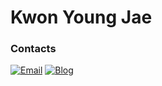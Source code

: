 # Kwon Young Jae
 
### Contacts
[![Email](https://img.shields.io/badge/Email-NESOY-00059f.svg)](mailto:kyoje11@naver.com)
[![Blog](https://img.shields.io/badge/Blog-nesoy.github.io-0229bf.svg)](https://nesoy.github.io/)
